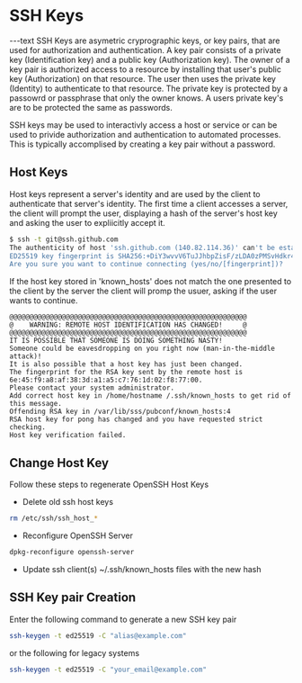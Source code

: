 # SSH Keys

---text
SSH Keys are asymetric cryprographic keys, or key pairs, that are used for authorization and authentication.
A key pair consists of a private key (Identification key) and a public key (Authorization key). The owner of a key pair is authorized access to a resource by installing that user's public key (Authorization) on that resource.
The user then uses the private key (Identity) to authenticate to that resource. The private key is protected by a passowrd or passphrase that only the owner knows. A users private key's are to be protected the same as passwords.

SSH keys may be used to interactivly access a host or service or can be used to privide authorization and authentication to automated processes.
This is typically accomplised by creating a key pair without a password.

## Host Keys

Host keys represent a server's identity and are used by the client to authenticate that server's identity.
The first time a client accesses a server, the client will prompt the user, displaying a hash of the server's host key and asking the user to expliicitly accept it.

```bash
$ ssh -t git@ssh.github.com
The authenticity of host 'ssh.github.com (140.82.114.36)' can't be established.
ED25519 key fingerprint is SHA256:+DiY3wvvV6TuJJhbpZisF/zLDA0zPMSvHdkr4UvCOqU.
Are you sure you want to continue connecting (yes/no/[fingerprint])?
```

If the host key stored in 'known_hosts' does not match the one presented to the client by the server the client will promp the usuer, asking if the user wants to continue.

```text
@@@@@@@@@@@@@@@@@@@@@@@@@@@@@@@@@@@@@@@@@@@@@@@@@@@@@@@@@@@
@    WARNING: REMOTE HOST IDENTIFICATION HAS CHANGED!     @
@@@@@@@@@@@@@@@@@@@@@@@@@@@@@@@@@@@@@@@@@@@@@@@@@@@@@@@@@@@
IT IS POSSIBLE THAT SOMEONE IS DOING SOMETHING NASTY!
Someone could be eavesdropping on you right now (man-in-the-middle attack)!
It is also possible that a host key has just been changed.
The fingerprint for the RSA key sent by the remote host is
6e:45:f9:a8:af:38:3d:a1:a5:c7:76:1d:02:f8:77:00.
Please contact your system administrator.
Add correct host key in /home/hostname /.ssh/known_hosts to get rid of this message.
Offending RSA key in /var/lib/sss/pubconf/known_hosts:4
RSA host key for pong has changed and you have requested strict checking.
Host key verification failed.
```

## Change Host Key

Follow these steps to regenerate OpenSSH Host Keys

- Delete old ssh host keys

```bash
rm /etc/ssh/ssh_host_*
```

- Reconfigure OpenSSH Server

```bash
dpkg-reconfigure openssh-server
```

- Update ssh client(s) ~/.ssh/known_hosts files with the new hash

## SSH Key pair Creation

Enter the following command to generate a new SSH key pair

```bash
ssh-keygen -t ed25519 -C "alias@example.com"
```

or the following for legacy systems

```bash
ssh-keygen -t ed25519 -C "your_email@example.com"
```
